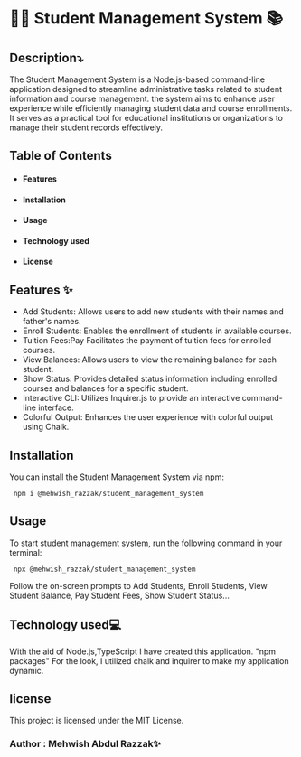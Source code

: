 # 👨‍🎓 Student Management System 📚
## Description⤵️
The Student Management System is a Node.js-based command-line application designed to streamline administrative tasks related to student information and course management. the system aims to enhance user experience while efficiently managing student data and course enrollments. It serves as a practical tool for educational institutions or organizations to manage their student records effectively.

## Table of Contents
* #### Features
* #### Installation
* #### Usage
* #### Technology used
* #### License
## Features ✨
* Add Students: Allows users to add new students with their names and father's names.
* Enroll Students: Enables the enrollment of students in available courses.
* Tuition Fees:Pay Facilitates the payment of tuition fees for enrolled courses.
* View Balances: Allows users to view the remaining balance for each student.
* Show Status: Provides detailed status information including enrolled courses and balances for a specific student.
* Interactive CLI: Utilizes Inquirer.js to provide an interactive command-line interface.
* Colorful Output: Enhances the user experience with colorful output using Chalk.
## Installation
You can install the Student Management System via npm:

     npm i @mehwish_razzak/student_management_system
## Usage
To start student management system, run the following command in your terminal:

     npx @mehwish_razzak/student_management_system

Follow the on-screen prompts to Add Students, Enroll Students, View Student Balance, Pay Student Fees, Show Student Status... 

## Technology used💻
With the aid of Node.js,TypeScript I have created this application. "npm packages" For the look, I utilized chalk and inquirer to make my application dynamic.

## license
This project is licensed under the MIT License.

 
### Author : Mehwish Abdul Razzak✨